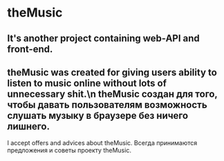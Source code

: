 # theMusic
It's another project containing web-API and front-end.
-----------
theMusic was created for giving users ability to listen to music online without lots of unnecessary shit.\n
theMusic создан для того, чтобы давать пользователям возможность слушать музыку в браузере без ничего лишнего.
-----------
I accept offers and advices about theMusic.
Всегда принимаются предложения и советы проекту theMusic.
